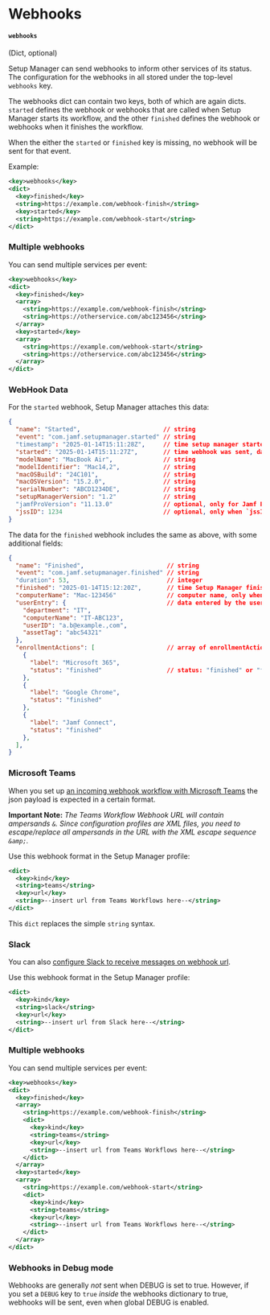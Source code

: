 # Webhooks

#### `webhooks`

(Dict, optional)

Setup Manager can send webhooks to inform other services of its status. The configuration for the webhooks in all stored under the top-level `webhooks` key.

The webhooks dict can contain two keys, both of which are again dicts. `started` defines the webhook or webhooks that are called when Setup Manager starts its workflow, and the other `finished` defines the webhook or webhooks when it finishes the workflow.

When the either the `started` or `finished` key is missing, no webhook will be sent for that event.

Example:

```xml
<key>webhooks</key>
<dict>
  <key>finished</key>
  <string>https://example.com/webhook-finish</string>
  <key>started</key>
  <string>https://example.com/webhook-start</string>
</dict>
```

### Multiple webhooks

You can send multiple services per event:

```xml
<key>webhooks</key>
<dict>
  <key>finished</key>
  <array>
    <string>https://example.com/webhook-finish</string>
    <string>https://otherservice.com/abc123456</string>
  </array>
  <key>started</key>
  <array>
    <string>https://example.com/webhook-start</string>
    <string>https://otherservice.com/abc123456</string>
  </array>
</dict>
```

### WebHook Data

For the `started` webhook, Setup Manager attaches this data:

```json
{
  "name": "Started",                       // string
  "event": "com.jamf.setupmanager.started" // string
  "timestamp": "2025-01-14T15:11:28Z",     // time setup manager started, date as string, iso8601
  "started": "2025-01-14T15:11:27Z",       // time webhook was sent, date as string, iso8601 
  "modelName": "MacBook Air",              // string
  "modelIdentifier": "Mac14,2",            // string
  "macOSBuild": "24C101",                  // string
  "macOSVersion": "15.2.0",                // string
  "serialNumber": "ABCD1234DE",            // string
  "setupManagerVersion": "1.2"             // string
  "jamfProVersion": "11.13.0"              // optional, only for Jamf Pro, string
  "jssID": 1234                            // optional, only when `jssID` is set in profile, string
}
```

The data for the `finished` webhook includes the same as above, with some additional fields:

```json
{
  "name": "Finished",                       // string
  "event": "com.jamf.setupmanager.finished" // string
  "duration": 53,                           // integer
  "finished": "2025-01-14T15:12:20Z",       // time Setup Manager finished, date as string, iso8601
  "computerName": "Mac-123456"              // computer name, only when set through Setup Manager
  "userEntry": {                            // data entered by the user
    "department": "IT",
    "computerName": "IT-ABC123",
    "userID": "a.b@example.,com",
    "assetTag": "abc54321"
  },
  "enrollmentActions": [                    // array of enrollmentActions with status
    {
      "label": "Microsoft 365",
      "status": "finished"                  // status: "finished" or "failed"
    },
    {
      "label": "Google Chrome",
      "status": "finished"
    },
    {
      "label": "Jamf Connect",
      "status": "finished"
    },
  ],
}
```

### Microsoft Teams

When you set up [an incoming webhook workflow with Microsoft Teams](https://support.microsoft.com/en-us/office/create-incoming-webhooks-with-workflows-for-microsoft-teams-8ae491c7-0394-4861-ba59-055e33f75498) the json payload is expected in a certain format. 

**Important Note:** _The Teams Workflow Webhook URL will contain ampersands `&`. Since configuration profiles are XML files, you need to escape/replace all ampersands in the URL with the XML escape sequence `&amp;`._

Use this webhook format in the Setup Manager profile:

```xml
<dict>
  <key>kind</key>
  <string>teams</string>
  <key>url</key>
  <string>--insert url from Teams Workflows here--</string>
</dict>
```

This `dict` replaces the simple `string` syntax.

### Slack

You can also [configure Slack to receive messages on webhook url](https://api.slack.com/messaging/webhooks).

Use this webhook format in the Setup Manager profile:

```xml
<dict>
  <key>kind</key>
  <string>slack</string>
  <key>url</key>
  <string>--insert url from Slack here--</string>
</dict>
```

### Multiple webhooks

You can send multiple services per event:

```xml
<key>webhooks</key>
<dict>
  <key>finished</key>
  <array>
    <string>https://example.com/webhook-finish</string>
    <dict>
      <key>kind</key>
      <string>teams</string>
      <key>url</key>
      <string>--insert url from Teams Workflows here--</string>
    </dict>
  </array>
  <key>started</key>
  <array>
    <string>https://example.com/webhook-start</string>
    <dict>
      <key>kind</key>
      <string>teams</string>
      <key>url</key>
      <string>--insert url from Teams Workflows here--</string>
    </dict>    
  </array>
</dict>
```

### Webhooks in Debug mode

Webhooks are generally _not_ sent when DEBUG is set to true. However, if you set a `DEBUG` key to `true` _inside_ the webhooks dictionary to true, webhooks will be sent, even when global DEBUG is enabled.
